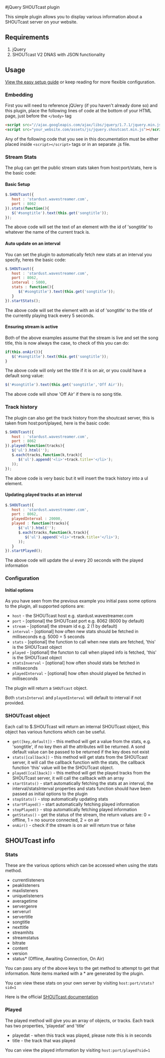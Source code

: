 #jQuery SHOUTcast plugin

This simple plugin allows you to display various information about a SHOUTcast server on your website.

## Requirements

1. jQuery
2. SHOUTcast V2 DNAS with JSON functionality

## Usage

[View the easy setup guide](https://github.com/Wavestreaming/jquery-shoutcast/wiki/Easy-Setup) or keep reading for more flexible configuration.

### Embedding

First you will need to reference jQUery (if you haven't already done so) and this plugin, place the following lines of code at the bottom of your HTML page, just before the `</body>` tag

```html
<script src="//ajax.googleapis.com/ajax/libs/jquery/1.7.1/jquery.min.js"></script>
<script src="your_website.com/assets/js/jquery.shoutcast.min.js"></script>
```
Any of the following code that you see in this documentation must be either placed inside `<script></script>` tags or in an separate .js file.


### Stream Stats

The plug can get the public stream stats taken from host:port/stats, here is the basic code:

#### Basic Setup

```javascript
$.SHOUTcast({
   host : 'stardust.wavestreamer.com',
   port : 8062
}).stats(function(){
   $('#songtitle').text(this.get('songtitle'));
});
```
The above code will set the text of an element with the id of 'songtitle' to whatever the name of the current track is.

#### Auto update on an interval

You can set the plugin to automatically fetch new stats at an interval you specify, heres the basic code:

```javascript
$.SHOUTcast({
   host : 'stardust.wavestreamer.com',
   port : 8062,
   interval : 5000,
   stats : function(){
      $('#songtitle').text(this.get('songtitle'));
   }
}).startStats();

```
The above code will set the element with an id of 'songtitle' to the title of the currently playing track every 5 seconds.

#### Ensuring stream is active

Both of the above examples assume that the stream is live and set the song title, this is now always the case, to check of this you can do:

```javascript
if(this.onAir()){
   $('#songtitle').text(this.get('songtitle'));
}
```

The above code will only set the title if it is on air, or you could have a default song value:

```javascript
$('#songtitle').text(this.get('songtitle','Off Air'));
```

The above code will show 'Off Air' if there is no song title.

### Track history

The plugin can also get the track history from the shoutcast server, this is taken from host:port/played, here is the basic code:

```javascript
$.SHOUTcast({
   host : 'stardust.wavestreamer.com',
   port : 8062
}).played(function(tracks){
   $('ul').html('');
   $.each(tracks,function(k,track){
      $('ul').append('<li>'+track.title+'</li>');
   ));
});
```
The above code is very basic but it will insert the track history into a ul element.

#### Updating played tracks at an interval

```javascript
$.SHOUTcast({
   host : 'stardust.wavestreamer.com',
   port : 8062,
   playedInterval : 20000,
   played : function(tracks){
      $('ul').html('');
      $.each(tracks,function(k,track){
         $('ul').append('<li>'+track.title+'</li>');
      ));
   }
}).startPlayed();
```
The above code will update the ul every 20 seconds with the played information

### Configuration <a name="configuration" href="#configuration"></a>

#### Initial options

As you have seen from the previous example you initial pass some options to the plugin, all supported options are:

* `host`       - the SHOUTcast host e.g. stardust.wavestreamer.com
* `port`    - [optional] the SHOUTcast port e.g. 8062 (8000 by default)
* `stream`  - [optional] the stream id e.g. 2 (1 by default)
* `interval`  - [optional] how often new stats should be fetched in milliseconds e.g. 5000 = 5 seconds
* `stats`   - [optional] the function to call when new stats are fetched, 'this' is the SHOUTcast object
* `played` - [optional] the functon to call when played info is fetched, 'this' is the SHOUTcast object
* `statsInverval` - [optional] how often should stats be fetched in milliseconds
* `playedInterval` - [optional] how often should played be fetched in milliseconds

The plugin will return a `SHOUTcast` object.

Both `statsInterval` and `playedInterval` will default to interval if not provided.

### SHOUTcast object
   
Each call to $.SHOUTcast will return an internal SHOUTcast object, this object has various functions which can be useful.

* `get([key,default])` - this method will get a value from the stats, e.g. 'songtitle', if no key then all the attributes will be returned. A sond default value can be passed to be returned if the key does not exist
* `stats([callback])` - this method will get stats from the SHOUTcast server, it will call the callback function with the stats, the callback function 'this' value will be the SHOUTcast object.
* `played([callback])` - this method will get the played tracks from the SHOUTcast server, it will call the callback with an array
* `startStats()` - start automatically fetching the stats at an interval, the interval/statsInterval properties and stats function should have been passed as initial options to the plugin
* `stopStats()` - stop automatically updating stats
* `startPlayed()` - start automatically fetching played information
* `stopPlayed()` - stop automatically fetching played information
* `getStatus()` - get the status of the stream, the return values are: 0 = offline, 1 = no source connected, 2 = on air
* `onAir()` - check if the stream is on air will return true or false


## SHOUTcast info

### Stats <a name="shoutcast-stats" href="#shoutcast-stats"></a>

These are the various options which can be accessed when using the stats method.

* currentlisteners
* peaklisteners
* maxlisteners
* uniquelisteners
* averagetime
* servergenre
* serverurl
* servertitle
* songtitle
* nexttitle
* streamhits
* streamstatus
* bitrate
* content
* version
* status* (Offline, Awaiting Connection, On Air)

You can pass any of the above keys to the get method to attempt to get that information. Note items marked with a * are generated by the plugin.

You can view these stats on your own server by visiting `host:port/stats?sid=1`

Here is the official [SHOUTcast documentation](http://wiki.winamp.com/wiki/SHOUTcast_DNAS_Server_2_XML_Reponses#General_Server_Summary)

### Played <a name="shoutcast-played" href="#shoutcast-played"></a>

The played method will give you an array of objects, or tracks. Each track has two properties, 'playedat' and 'title'

* playedat - when this track was played, please note this is in seconds
* title - the track that was played

You can view the played information by visiting `host:port/played?sid=1`
